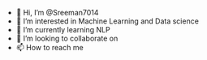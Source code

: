 - 👋 Hi, I’m @Sreeman7014
- 👀 I’m interested in Machine Learning and Data science
- 🌱 I’m currently learning NLP
- 💞️ I’m looking to collaborate on 
- 📫 How to reach me 

<!---
Sreeman7014/Sreeman7014 is a ✨ special ✨ repository because its `README.md` (this file) appears on your GitHub profile.
You can click the Preview link to take a look at your changes.
--->
